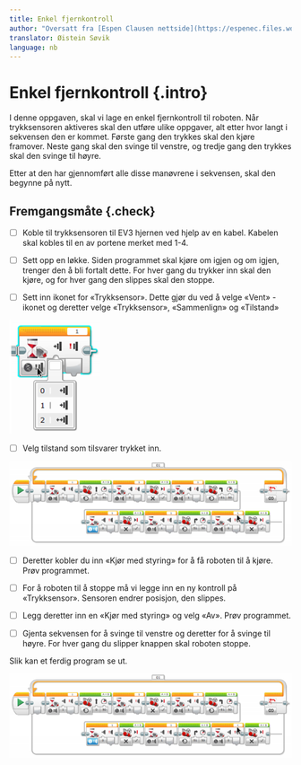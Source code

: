 ```yaml
---
title: Enkel fjernkontroll
author: "Oversatt fra [Espen Clausen nettside](https://espenec.files.wordpress.com/2015/09/lego-mindstorms-del-2-2.pdf)"
translator: Øistein Søvik
language: nb
---
```



# Enkel fjernkontroll {.intro}

I denne oppgaven, skal vi lage en enkel fjernkontroll til roboten. Når
trykksensoren aktiveres skal den utføre ulike oppgaver, alt etter hvor langt i
sekvensen den er kommet. Første gang den trykkes skal den kjøre framover. Neste
gang skal den svinge til venstre, og tredje gang den trykkes skal den svinge til
høyre.

Etter at den har gjennomført alle disse manøvrene i sekvensen, skal den begynne
på nytt.

## Fremgangsmåte {.check}

- [ ] Koble til trykksensoren til EV3 hjernen ved hjelp av en kabel. Kabelen
  skal kobles til en av portene merket med 1-4.

- [ ] Sett opp en løkke. Siden programmet skal kjøre om igjen og om igjen,
  trenger den å bli fortalt dette. For hver gang du trykker inn skal den kjøre,
  og for hver gang den slippes skal den stoppe.

- [ ] Sett inn ikonet for «Trykksensor». Dette gjør du ved å velge «Vent» -
  ikonet og deretter velge «Trykksensor», «Sammenlign» og «Tilstand»

![Bilde av hvordan velge Trykksensor](lego_mindstorms_fjernkontroll_2.png)

- [ ] Velg tilstand som tilsvarer trykket inn.

![Bilde av et ferdig program](lego_mindstorms_fjernkontroll_3.png)

- [ ] Deretter kobler du inn «Kjør med styring» for å få roboten til å kjøre.
  Prøv programmet.

- [ ] For å roboten til å stoppe må vi legge inn en ny kontroll på
  «Trykksensor». Sensoren endrer posisjon, den slippes.

- [ ] Legg deretter inn en «Kjør med styring» og velg «Av». Prøv programmet.

- [ ] Gjenta sekvensen for å svinge til venstre og deretter for å svinge til
  høyre. For hver gang du slipper knappen skal roboten stoppe.

Slik kan et ferdig program se ut.

![Bilde av et ferdig program](lego_mindstorms_fjernkontroll_3.png)
